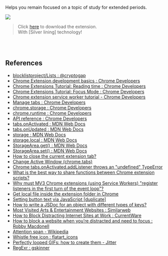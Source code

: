 Helps you remain focused on a topic of study for extended periods.

[![](https://i.imgur.com/Ly7c7xS.png)][download]

> Click [here][download] to download the extension. \
> With [Silver lining] technology!

<br>
<br>


## References

- [blocklistproject/Lists : @cryptogap](https://github.com/blocklistproject/Lists)
- [Chrome Extension development basics : Chrome Developers](https://developer.chrome.com/docs/extensions/mv3/getstarted/development-basics/)
- [Chrome Extensions Tutorial: Reading time : Chrome Developers](https://developer.chrome.com/docs/extensions/mv3/getstarted/tut-reading-time/)
- [Chrome Extensions Tutorial: Focus Mode : Chrome Developers](https://developer.chrome.com/docs/extensions/mv3/getstarted/tut-focus-mode/)
- [Chrome extension service worker tutorial - Chrome Developers](https://developer.chrome.com/docs/extensions/mv3/getstarted/tut-quick-reference/)
- [Manage tabs : Chrome Developers](https://developer.chrome.com/docs/extensions/mv3/getstarted/tut-tabs-manager/)
- [chrome.storage : Chrome Developers](https://developer.chrome.com/docs/extensions/reference/storage/)
- [chrome.runtime : Chrome Developers](https://developer.chrome.com/docs/extensions/reference/runtime/)
- [API reference : Chrome Developers](https://developer.chrome.com/docs/extensions/reference/)
- [tabs.onActivated : MDN Web Docs](https://developer.mozilla.org/en-US/docs/Mozilla/Add-ons/WebExtensions/API/tabs/onActivated)
- [tabs.onUpdated : MDN Web Docs](https://developer.mozilla.org/en-US/docs/Mozilla/Add-ons/WebExtensions/API/tabs/onUpdated)
- [storage : MDN Web Docs](https://developer.mozilla.org/en-US/docs/Mozilla/Add-ons/WebExtensions/API/storage)
- [storage.local : MDN Web Docs](https://developer.mozilla.org/en-US/docs/Mozilla/Add-ons/WebExtensions/API/storage/local)
- [StorageArea.get() : MDN Web Docs](https://developer.mozilla.org/en-US/docs/Mozilla/Add-ons/WebExtensions/API/storage/StorageArea/get)
- [StorageArea.set() : MDN Web Docs](https://developer.mozilla.org/en-US/docs/Mozilla/Add-ons/WebExtensions/API/storage/StorageArea/set)
- [How to close the current extension tab?](https://stackoverflow.com/a/8114531/1413259)
- [Change Active Window (chrome.tabs)](https://stackoverflow.com/a/66398276/1413259)
- [Chrome tabs.onActivated.addListener throws an "undefined" TypeError](https://stackoverflow.com/a/9954420/1413259)
- [What is the best way to share functions between Chrome extension scripts?](https://stackoverflow.com/a/58988295/1413259)
- [Why must MV3 Chrome extensions (using Service Workers) "register listeners in the first turn of the event loop"?](https://stackoverflow.com/a/74516519/1413259)
- [Get local file inside the extension folder in Chrome](https://stackoverflow.com/a/7645775/1413259)
- [Setting button text via JavaScript [duplicate]](https://stackoverflow.com/a/16304042/1413259)
- [How to write a JSDoc for an object with different types of keys?](https://stackoverflow.com/a/70219094/1413259)
- [Most Visited Arts & Entertainment Websites : Similarweb](https://www.similarweb.com/top-websites/arts-and-entertainment/)
- [How to Block Distracting Internet Sites at Work : CurrentWare](https://www.currentware.com/blog/distracting-websites-to-block-at-work/)
- [How to block a website when you’re distracted and need to focus : Robby Macdonell](https://blog.rescuetime.com/getting-the-most-out-of-rescuetimes-website-blocking/)
- [Attention span - Wikipedia](https://en.wikipedia.org/wiki/Attention_span)
- [Whistle free icon : flatart_icons](https://www.flaticon.com/free-icon/whistle_3271746)
- [Perfectly looped GIFs: how to create them - Jitter](https://blog.jitter.video/perfectly-looped-gifs/)
- [RegExr : gskinner](https://regexr.com/)


[download]: https://github.com/wolfram77/chrome-attention-training/releases/download/v0.3/chrome-attention-training.crx
